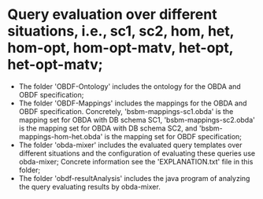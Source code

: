 # Query evaluation over different situations, i.e., sc1, sc2, hom, het, hom-opt, hom-opt-matv, het-opt, het-opt-matv;



- The folder 'OBDF-Ontology' includes the ontology for the OBDA and OBDF specification;
- The folder 'OBDF-Mappings' includes the mappings for the OBDA and OBDF specification. Concretely, 'bsbm-mappings-sc1.obda' is the mapping set for OBDA with DB schema SC1, 'bsbm-mappings-sc2.obda' is the mapping set for OBDA with DB schema SC2, and 'bsbm-mappings-hom-het.obda' is the mapping set for OBDF specification;
- The folder 'obda-mixer' includes the evaluated query templates over different situations and the configuration of evaluating these queries use obda-mixer; Concrete information see the 'EXPLANATION.txt' file in this folder;
- The folder 'obdf-resultAnalysis' includes the java program of analyzing the query evaluating results by obda-mixer.

